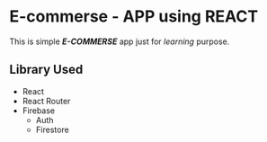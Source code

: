 # E-commerse - APP using REACT

This is simple ***E-COMMERSE*** app just for *learning* purpose.

## Library Used 

- React
- React Router
- Firebase 
    + Auth  
    + Firestore

